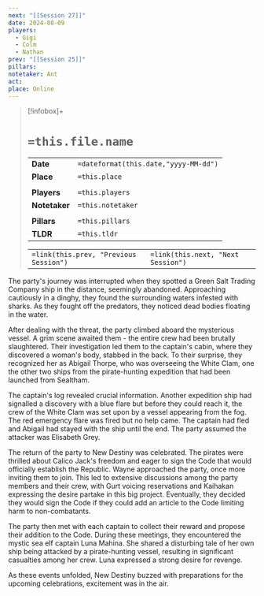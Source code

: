 ```yaml
---
next: "[[Session 27]]"
date: 2024-08-09
players:
  - Gigi
  - Colm
  - Nathan
prev: "[[Session 25]]"
pillars: 
notetaker: Ant
act: 
place: Online
---
```


> [!infobox]+
> # `=this.file.name`
> 
> | | |
> | --- | --- |
> | **Date** | `=dateformat(this.date,"yyyy-MM-dd")` |
> | **Place** | `=this.place` |
> | | | 
> | **Players** | `=this.players` |
> | **Notetaker** | `=this.notetaker` |
> | | | 
> | **Pillars** | `=this.pillars` | 
> | **TLDR** | `=this.tldr` |
> 
> | | |
> | --- | --- |
> | `=link(this.prev, "Previous Session")` | `=link(this.next, "Next Session")` |


The party's journey was interrupted when they spotted a Green Salt Trading Company ship in the distance, seemingly abandoned. Approaching cautiously in a dinghy, they found the surrounding waters infested with sharks. As they fought off the predators, they noticed dead bodies floating in the water.

After dealing with the threat, the party climbed aboard the mysterious vessel. A grim scene awaited them - the entire crew had been brutally slaughtered. Their investigation led them to the captain's cabin, where they discovered a woman's body, stabbed in the back. To their surprise, they recognized her as Abigail Thorpe, who was overseeing the White Clam, one the other two ships from the pirate-hunting expedition that had been launched from Sealtham.

The captain's log revealed crucial information. Another expedition ship had signalled a discovery with a blue flare but before they could reach it, the crew of the White Clam was set upon by a vessel appearing from the fog. The red emergency flare was fired but no help came. The captain had fled and Abigail had stayed with the ship until the end. The party assumed the attacker was Elisabeth Grey.

The return of the party to New Destiny was celebrated. The pirates were thrilled about Calico Jack's freedom and eager to sign the Code that would officially establish the Republic. Wayne approached the party, once more inviting them to join. This led to extensive discussions among the party members and their crew, with Gurt voicing reservations and Kaihakan expressing the desire partake in this big project. Eventually, they decided they would sign the Code if they could add an article to the Code limiting harm to non-combatants.

The party then met with each captain to collect their reward and propose their addition to the Code. During these meetings, they encountered the mystic sea elf captain Luna Mahina. She shared a disturbing tale of her own ship being attacked by a pirate-hunting vessel, resulting in significant casualties among her crew. Luna expressed a strong desire for revenge.

As these events unfolded, New Destiny buzzed with preparations for the upcoming celebrations, excitement was in the air.